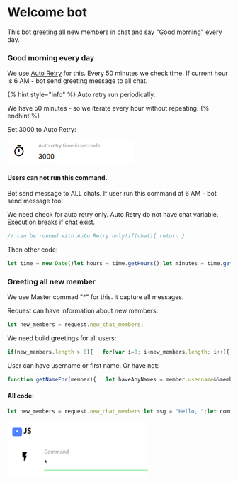 # Welcome bot

This bot greeting all new members in chat and say "Good morning" every day.

### Good morning every day

We use [Auto Retry](https://help.bots.business/commands/auto-retry) for this. Every 50 minutes we check time. If current hour is 6 AM - bot send greeting message to all chat.

{% hint style="info" %}
Auto retry run periodically.

We have 50 minutes - so we iterate every hour without repeating.
{% endhint %}

Set 3000 to Auto Retry:

![](../.gitbook/assets/image%20%2810%29.png)

#### Users can not run this command.

Bot send message to ALL chats. If user run this command at 6 AM - bot send message too! 

We need check for auto retry only. Auto Retry do not have chat variable. Execution breaks if chat exist.

```javascript
// can be runned with Auto Retry only!if(chat){ return }
```

Then other code:

```javascript
let time = new Date()let hours = time.getHours();let minutes = time.getMinutes();curTime = "Time: " + hours + ":" + minutes + " GMT-0";msg = "";if(hours==6){  msg = "Good morning!\n" + curTime;}Bot.sendMessageToAllChats(msg);
```



### Greeting all new member

We use Master commad "\*" for this. it capture all messages.

Request can have information about new members:

```javascript
let new_members = request.new_chat_members;
```

We need build greetings for all users:

```javascript
if(new_members.length > 0){   for(var i=0; i<new_members.length; i++){      msg = msg + comma + getNameFor(new_members[i])      comma = ", ";   }   Bot.sendMessage(msg);}
```

User can have username or first name. Or have not:

```javascript
function getNameFor(member){   let haveAnyNames = member.username&&member.first_name;   if(!haveAnyNames){ return ""}   return member.username ? ("@" + member.username) : member.first_name}
```



#### All code: 

```javascript
let new_members = request.new_chat_members;let msg = "Hello, ";let comma = "";function getNameFor(member){   let haveAnyNames = member.username&&member.first_name;   if(!haveAnyNames){ return ""}   return member.username ? ("@" + member.username) : member.first_name}if(new_members.length > 0){   for(var i=0; i<new_members.length; i++){      msg = msg + comma + getNameFor(new_members[i])      comma = ", ";   }   Bot.sendMessage(msg);}if(request.left_chat_member){  Bot.sendMessage(    "Goodbye, " + getNameFor(request.left_chat_member)  );}
```

![](../.gitbook/assets/image%20%2830%29.png)



